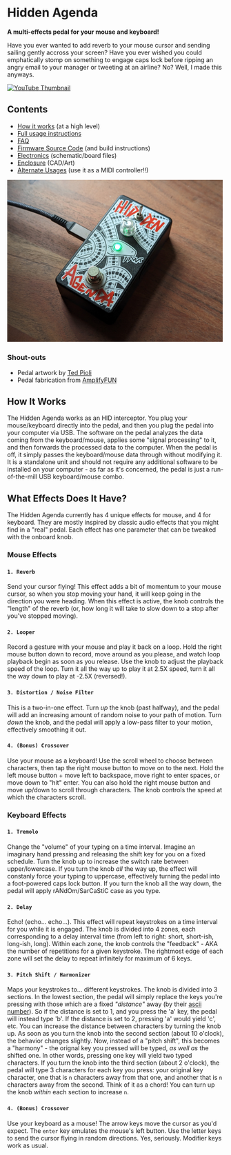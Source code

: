 # Hidden Agenda
 **A multi-effects pedal for your mouse and keyboard!**

 Have you ever wanted to add reverb to your mouse cursor and sending sailing gently accross your screen? Have you ever wished you could emphatically stomp on something to engage caps lock before ripping an angry email to your manager or tweeting at an airline? No? Well, I made this anyways.

 [![YouTube Thumbnail](https://img.youtube.com/vi/4DGEuZlxPWg/0.jpg)](https://www.youtube.com/watch?v=4DGEuZlxPWg)

 ## Contents
 * [How it works](#how-it-works) (at a high level)
 * [Full usage instructions](.docs/usage/)
 * [FAQ](.docs/faq/)
 * [Firmware Source Code](firmware/) (and build instructions)
 * [Electronics](hardware/) (schematic/board files)
 * [Enclosure](enclosure/) (CAD/Art)
 * [Alternate Usages](./circuitpython/) (use it as a MIDI controller!!)

 [<img src=".docs/hidden_agenda_header.jpg" width="500"/>](.docs/hidden_agenda_header.jpg)

 ### Shout-outs
 * Pedal artwork by [Ted Pioli](https://www.tedp.io/)
 * Pedal fabrication from [AmplifyFUN](https://amplifyfun.com/)

 ## How It Works

 The Hidden Agenda works as an HID interceptor. You plug your mouse/keyboard directly into the pedal, and then you plug the pedal into your computer via USB. The software on the pedal analyzes the data coming from the keyboard/mouse, applies some "signal processing" to it, and then forwards the processed data to the computer. When the pedal is off, it simply passes the keyboard/mouse data through without modifying it. It is a standalone unit and should not require any additional software to be installed on your computer - as far as it's concerned, the pedal is just a run-of-the-mill USB keyboard/mouse combo.

 ## What Effects Does It Have?

 The Hidden Agenda currently has 4 unique effects for mouse, and 4 for keyboard. They are mostly inspired by classic audio effects that you might find in a "real" pedal. Each effect has one parameter that can be tweaked with the onboard knob.

 ### Mouse Effects
 #### `1. Reverb`
 Send your cursor flying! This effect adds a bit of momentum to your mouse cursor, so when you stop moving your hand, it will keep going in the direction you were heading. When this effect is active, the knob controls the "length" of the reverb (or, how long it will take to slow down to a stop after you've stopped moving).

 #### `2. Looper`
 Record a gesture with your mouse and play it back on a loop. Hold the right mouse button down to record, move around as you please, and watch loop playback begin as soon as you release. Use the knob to adjust the playback speed of the loop. Turn it all the way up to play it at 2.5X speed, turn it all the way down to play at -2.5X (reversed!).

 #### `3. Distortion / Noise Filter`
 This is a two-in-one effect. Turn _up_ the knob (past halfway), and the pedal will add an increasing amount of random noise to your path of motion. Turn _down_ the knob, and the pedal will apply a low-pass filter to your motion, effectively smoothing it out. 

 #### `4. (Bonus) Crossover`
 Use your mouse as a keyboard! Use the scroll wheel to choose between characters, then tap the right mouse button to move on to the next. Hold the left mouse button + move left to backspace, move right to enter spaces, or move down to "hit" enter. You can also hold the right mouse button and move up/down to scroll through characters. The knob controls the speed at which the characters scroll.

 ### Keyboard Effects
 #### `1. Tremolo`
 Change the "volume" of your typing on a time interval. Imagine an imaginary hand pressing and releasing the shift key for you on a fixed schedule. Turn the knob up to increase the switch rate between upper/lowercase. If you turn the knob _all_ the way up, the effect will constanly force your typing to uppercase, effectively turning the pedal into a foot-powered caps lock button. If you turn the knob all the way down, the pedal will apply rANdOm/SarCaStiC case as you type.

 #### `2. Delay`
 Echo! (echo... echo...). This effect will repeat keystrokes on a time interval for you while it is engaged. The knob is divided into 4 zones, each corresponding to a delay interval time (from left to right: short, short-ish, long-ish, long). Within each zone, the knob controls the "feedback" - AKA the number of repetitions for a given keystroke. The rightmost edge of each zone will set the delay to repeat infinitely for maximum of 6 keys.

 #### `3. Pitch Shift / Harmonizer`
 Maps your keystrokes to... different keystrokes. The knob is divided into 3 sections. In the lowest section, the pedal will simply replace the keys you're pressing with those which are a fixed _"distance"_ away (by their [ascii number](https://www.asciitable.com/)). So if the distance is set to 1, and you press the 'a' key, the pedal will instead type 'b'. If the distance is set to 2, pressing 'a' would yield 'c', etc. You can increase the distance between characters by turning the knob up. As soon as you turn the knob into the second section (about 10 o'clock), the behavior changes slightly. Now, instead of a "pitch shift", this becomes a "harmony" - the orignal key you pressed will be typed, _as well as_ the shifted one. In other words, pressing one key will yield two typed characters. If you turn the knob into the third section (about 2 o'clock), the pedal will type 3 characters for each key you press: your original key character, one that is `n` characters away from that one, and another that is `n` characters away from the second. Think of it as a chord! You can turn up the knob _within_ each section to increase `n`.

 #### `4. (Bonus) Crossover`
 Use your keyboard as a mouse! The arrow keys move the cursor as you'd expect. The `enter` key emulates the mouse's left button. Use the letter keys to send the cursor flying in random directions. Yes, seriously. Modifier keys work as usual.